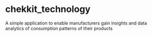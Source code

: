 # chekkit_technology
A simple application to enable manufacturers gain insights and data analytics of consumption patterns of their products
